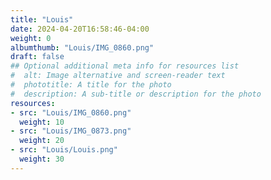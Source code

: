 ```yaml
---
title: "Louis"
date: 2024-04-20T16:58:46-04:00
weight: 0
albumthumb: "Louis/IMG_0860.png"
draft: false
## Optional additional meta info for resources list
#  alt: Image alternative and screen-reader text
#  phototitle: A title for the photo
#  description: A sub-title or description for the photo
resources:
- src: "Louis/IMG_0860.png"
  weight: 10
- src: "Louis/IMG_0873.png"
  weight: 20
- src: "Louis/Louis.png"
  weight: 30
---
```

